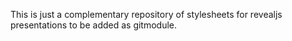 This is just a complementary repository of stylesheets for revealjs presentations to be added as gitmodule.
